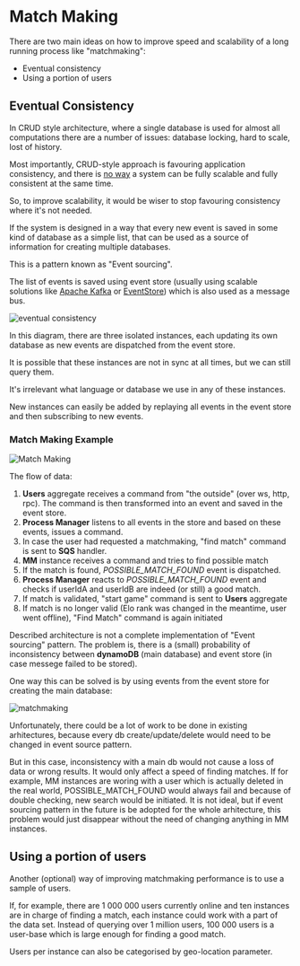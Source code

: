 # Match Making
There are two main ideas on how to improve speed and scalability of a long running process like "matchmaking":
- Eventual consistency
- Using a portion of users

## Eventual Consistency
In CRUD style architecture, where a single database is used for almost all computations there are a number of issues: database locking, hard to scale, lost of history.

Most importantly, CRUD-style approach is favouring application consistency,
and there is [no way](https://en.wikipedia.org/wiki/CAP_theorem) a system can be fully scalable and fully consistent at the same time.

So, to improve scalability, it would be wiser to stop favouring consistency where it's not needed.

If the system is designed in a way that every new event is saved in some kind of database as a simple list, that can be used as a source of information for creating multiple databases.

This is a pattern known as "Event sourcing".

The list of events is saved using event store (usually using scalable solutions like [Apache Kafka](https://kafka.apache.org/) or [EventStore](https://geteventstore.com/)) which is also used as a message bus.

![eventual consistency](https://cloud.githubusercontent.com/assets/1868852/25046843/f53e6c90-2133-11e7-93de-76f0b13b8c8b.png)

In this diagram, there are three isolated instances, each updating its own database as new events are dispatched from the event store.

It is possible that these instances are not in sync at all times, but we can still query them.

It's irrelevant what language or database we use in any of these instances.

New instances can easily be added by replaying all events in the event store and then subscribing to new events.

### Match Making Example
![Match Making](https://cloud.githubusercontent.com/assets/1868852/25047642/4333ffa6-2138-11e7-96be-5c7d2fda9585.png)

The flow of data:
1. **Users** aggregate receives a command from "the outside" (over ws, http, rpc). The command is then transformed into an event and saved in the event store.
1. **Process Manager** listens to all events in the store and based on these events, issues a command.
1. In case the user had requested a matchmaking, "find match" command is sent to **SQS** handler.
1. **MM** instance receives a command and tries to find possible match
1. If the match is found, *POSSIBLE_MATCH_FOUND* event is dispatched.
1. **Process Manager** reacts to *POSSIBLE_MATCH_FOUND* event and checks if userIdA and userIdB are indeed (or still) a good match.
1. If match is validated, "start game" command is sent to **Users** aggregate
1. If match is no longer valid (Elo rank was changed in the meantime, user went offline), "Find Match" command is again initiated

Described architecture is not a complete implementation of "Event sourcing" pattern.
The problem is, there is a (small) probability of inconsistency between **dynamoDB** (main database) and event store (in case messege failed to be stored).

One way this can be solved is by using events from the event store for creating the main database:

![matchmaking](https://cloud.githubusercontent.com/assets/1868852/25057349/50711352-216f-11e7-9b2b-069e9b568286.png)

Unfortunately, there could be a lot of work to be done in existing arhitectures, because every db create/update/delete would need to be changed in event source pattern.

But in this case, inconsistency with a main db would not cause a loss of data or wrong results. It would only affect a speed of finding matches.
If for example, MM instances are woring with a user which is actually deleted in the real world, POSSIBLE_MATCH_FOUND would always fail and because of double checking, new search would be initiated.
It is not ideal, but if event sourcing pattern in the future is be adopted for the whole arhitecture, this problem would just disappear without the need of changing anything in MM instances. 

## Using a portion of users
Another (optional) way of improving matchmaking performance is to use a sample of users.

If, for example, there are 1 000 000 users currently online and ten instances are in charge of finding a match,
each instance could work with a part of the data set.
Instead of querying over 1 million users, 100 000 users is a user-base which is large enough for finding a good match.

Users per instance can also be categorised by geo-location parameter.
